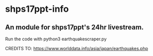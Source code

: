 # shps17ppt-info

An module for shps17ppt's 24hr livestream.
---------------------------

Run the code with python3 earthquakescraper.py

CREDITS TO: https://www.worlddata.info/asia/japan/earthquakes.php
